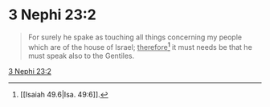 # 3 Nephi 23:2

> For surely he spake as touching all things concerning my people which are of the house of Israel; <u>therefore</u>[^a] it must needs be that he must speak also to the Gentiles.

[3 Nephi 23:2](https://www.churchofjesuschrist.org/study/scriptures/bofm/3-ne/23?lang=eng&id=p2#p2)


[^a]: [[Isaiah 49.6|Isa. 49:6]].  
